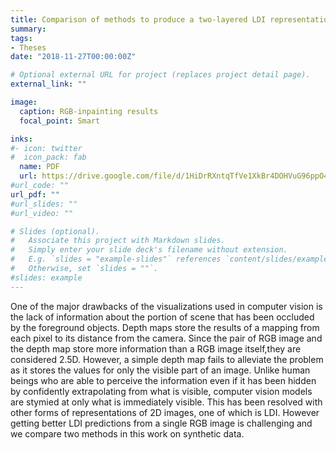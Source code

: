 ```yaml
---
title: Comparison of methods to produce a two-layered LDI representation from a single RGB image
summary:
tags:
- Theses
date: "2018-11-27T00:00:00Z"

# Optional external URL for project (replaces project detail page).
external_link: ""

image:
  caption: RGB-inpainting results
  focal_point: Smart

inks:
#- icon: twitter
#  icon_pack: fab
  name: PDF
  url: https://drive.google.com/file/d/1HiDrRXntqTfVe1XkBr4DOHVuG96ppO4t/view?usp=sharing
#url_code: ""
url_pdf: ""
#url_slides: ""
#url_video: ""

# Slides (optional).
#   Associate this project with Markdown slides.
#   Simply enter your slide deck's filename without extension.
#   E.g. `slides = "example-slides"` references `content/slides/example-slides.md`.
#   Otherwise, set `slides = ""`.
#slides: example
---
```


One of the major drawbacks of the visualizations used in computer vision is the lack of information about the portion of scene that has been occluded by the foreground objects. Depth maps store the results of a mapping from each pixel to its distance from the camera. Since the pair of RGB image and the depth map store more information than a RGB image itself,they are considered 2.5D. However, a simple depth map fails to alleviate the problem as it stores the values for only
the visible part of an image. Unlike human beings who are able to perceive the information even if it has been hidden by confidently extrapolating from what is visible, computer vision models are stymied at only what is immediately visible. This has been resolved with other forms of representations of 2D images, one of which is LDI. However getting better LDI predictions from a single RGB image is challenging and we compare two methods in this work on synthetic data.
